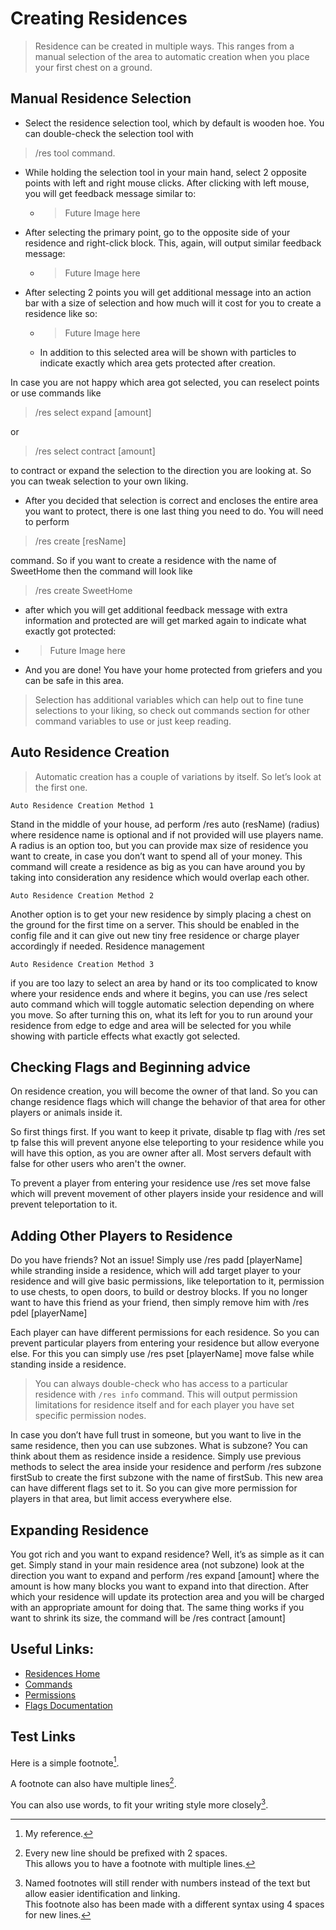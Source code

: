 # Creating Residences

> Residence can be created in multiple ways. This ranges from a manual selection of the area to automatic creation when you place your first chest on a ground.

## Manual Residence Selection

* Select the residence selection tool, which by default is wooden hoe. You can double-check the selection tool with 
> /res tool 
command. 

* While holding the selection tool in your main hand, select 2 opposite points with left and right mouse clicks. After clicking with left mouse, you will get feedback message similar to:
  * > Future Image here

* After selecting the primary point, go to the opposite side of your residence and right-click block. This, again, will output similar feedback message:
  * > Future Image here

* After selecting 2 points you will get additional message into an action bar with a size of selection and how much will it cost for you to create a residence like so:
  * > Future Image here
  * In addition to this selected area will be shown with particles to indicate exactly which area gets protected after creation. 

 In case you are not happy which area got selected, you can reselect points or use commands like
 > /res select expand [amount] 

 or 

 > /res select contract [amount] 

 to contract or expand the selection to the direction you are looking at. So you can tweak selection to your own liking. 

* After you decided that selection is correct and encloses the entire area you want to protect, there is one last thing you need to do. You will need to perform 
 > /res create [resName] 

 command. So if you want to create a residence with the name of SweetHome then the command will look like 
 > /res create SweetHome 

   * after which you will get additional feedback message with extra information and protected are will get marked again to indicate what exactly got  protected:
  * > Future Image here

* And you are done! You have your home protected from griefers and you can be safe in this area.
 > Selection has additional variables which can help out to fine tune selections to your liking, so check out commands section for other command variables to use or just keep reading.

## Auto Residence Creation
> Automatic creation has a couple of variations by itself. So let’s look at the first one. 

`Auto Residence Creation Method 1`

Stand in the middle of your house, ad perform /res auto (resName) (radius) where residence name is optional and if not provided will use players name. A radius is an option too, but you can provide max size of residence you want to create, in case you don’t want to spend all of your money. This command will create a residence as big as you can have around you by taking into consideration any residence which would overlap each other. 

`Auto Residence Creation Method 2`

Another option is to get your new residence by simply placing a chest on the ground for the first time on a server. This should be enabled in the config file and it can give out new tiny free residence or charge player accordingly if needed.
Residence management

`Auto Residence Creation Method 3`

if you are too lazy to select an area by hand or its too complicated to know where your residence ends and where it begins, you can use /res select auto command which will toggle automatic selection depending on where you move. So after turning this on, what its left for you to run around your residence from edge to edge and area will be selected for you while showing with particle effects what exactly got selected. 

## Checking Flags and Beginning advice

On residence creation, you will become the owner of that land. So you can change residence flags which will change the behavior of that area for other players or animals inside it.

So first things first. If you want to keep it private, disable tp flag with /res set tp false this will prevent anyone else teleporting to your residence while you will have this option, as you are owner after all. Most servers default with false for other users who aren't the owner.

To prevent a player from entering your residence use /res set move false which will prevent movement of other players inside your residence and will prevent teleportation to it.

## Adding Other Players to Residence

Do you have friends? Not an issue! Simply use /res padd [playerName] while stranding inside a residence, which will add target player to your residence and will give basic permissions, like teleportation to it, permission to use chests, to open doors, to build or destroy blocks. If you no longer want to have this friend as your friend, then simply remove him with /res pdel [playerName] 

Each player can have different permissions for each residence. So you can prevent particular players from entering your residence but allow everyone else. For this you can simply use /res pset [playerName] move false while standing inside a residence.

> You can always double-check who has access to a particular residence with `/res info` command. This will output permission limitations for residence itself and for each player you have set specific permission nodes. 

In case you don’t have full trust in someone, but you want to live in the same residence, then you can use subzones. What is subzone? You can think about them as residence inside a residence. Simply use previous methods to select the area inside your residence and perform /res subzone firstSub to create the first subzone with the name of firstSub. This new area can have different flags set to it. So you can give more permission for players in that area, but limit access everywhere else.

## Expanding Residence

You got rich and you want to expand residence? Well, it’s as simple as it can get. Simply stand in your main residence area (not subzone) look at the direction you want to expand and perform /res expand [amount] where the amount is how many blocks you want to expand into that direction. After which your residence will update its protection area and you will be charged with an appropriate amount for doing that. The same thing works if you want to shrink its size, the command will be /res contract [amount]

## Useful Links:
* [Residences Home](/README.md)
* [Commands](/Commands.md)
* [Permissions](/Permissions.md)
* [Flags Documentation](/Flags-Documentation.md)

## Test Links
Here is a simple footnote[^1].

A footnote can also have multiple lines[^2].  

You can also use words, to fit your writing style more closely[^note].

[^1]: My reference.
[^2]: Every new line should be prefixed with 2 spaces.  
  This allows you to have a footnote with multiple lines.
[^note]:
    Named footnotes will still render with numbers instead of the text but allow easier identification and linking.  
    This footnote also has been made with a different syntax using 4 spaces for new lines.
